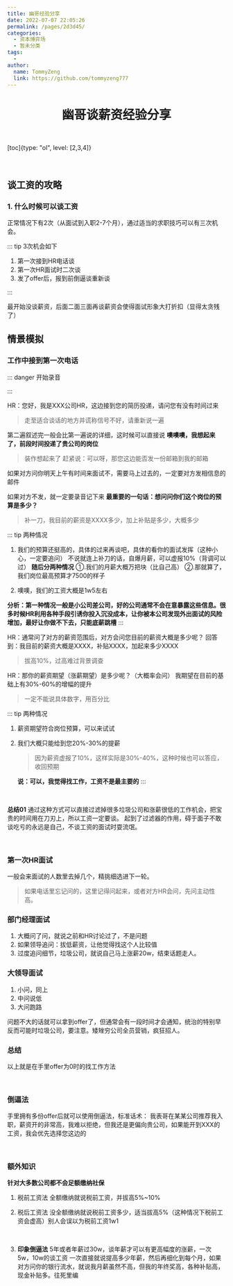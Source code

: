 ```yaml
---
title: 幽哥经验分享
date: 2022-07-07 22:05:26
permalink: /pages/2d3d45/
categories:
  - 资本博弈场
  - 暂未分类
tags:
  - 
author: 
  name: TommyZeng
  link: https://github.com/tommyzeng777
---
```



# <center>幽哥谈薪资经验分享</center >

<br>

[toc]{type: "ol", level: [2,3,4]}


<br>

## 谈工资的攻略
### 1. 什么时候可以谈工资
正常情况下有2次（从面试到入职2-7个月），通过适当的求职技巧可以有三次机会。

::: tip 3次机会如下
1. 第一次接到HR电话谈
1. 第一次HR面试时二次谈
1. 发了offer后，报到前倒逼谈重新谈

:::

最开始没谈薪资，后面二面三面再谈薪资会使得面试形象大打折扣（显得太贪残了）

<div style="page-break-after: always;"></div>

## 情景模拟
### 工作中接到第一次电话

::: danger 
开始录音

:::

HR：您好，我是XXX公司HR，这边接到您的简历投递，请问您有没有时间过来
>走至适合谈话的地方并谎称信号不好，请重新说一遍

第二遍叙述完一般会比第一遍说的详细，这时候可以直接说
**噢噢噢，我想起来了，前段时间投递了贵公司的岗位**
>装作想起来了
赶紧说：可以呀，那您这边能否发一份邮箱到我的邮箱

如果对方问你明天上午有时间来面试不，需要马上过去的，一定要对方发相信息的邮件

如果对方不发，就一定要录音记下来
**最重要的一句话：想问问你们这个岗位的预算是多少？**
>补一刀，我目前的薪资是XXXX多少，加上补贴是多少，大概多少

::: tip 两种情况
1. 我们的预算还挺高的，具体的过来再谈吧，具体的看你的面试发挥（这种小心，一定要追问）
不说就连上补刀的话，自爆月薪，可以虚报10%（背调可以过）
**随后分两种情况**
①.我们的月薪大概万把块（比自己高）
②.那就算了，我们岗位最高预算才7500的样子

2. 噢噢，我们的工资大概是1w5左右

**分析：第一种情况一般是小公司差公司，好的公司通常不会在意暴露这些信息。很多时候HR利用各种手段引诱你投入沉没成本，让你被本公司发现外出面试的风险增加，最好让你做不下去，只能底薪跳槽**
:::

HR：通常问了对方的薪资范围后，对方会问您目前的薪资大概是多少呢？
回答到：我目前的薪资大概是XXXX，补贴XXXX，加起来多少XXXX
>拔高10%，过高难过背景调查


HR：那你的薪资期望（涨薪期望）是多少呢？（大概率会问）
我期望在目前的基础上有30%-60%的增幅的提升
>一定不能说具体数字，用百分比


::: tip 两种情况
1. 薪资期望符合岗位预算，可以来试试
2. 我们大概只能给到您20%-30%的提薪
    >因为薪资虚报了10%，这样实际是30%-40%，这种时候也可以答应，收回预期

    **说：可以，我觉得找工作，工资不是最主要的**
:::

<br>

**总结01**
通过这种方式可以直接过滤掉很多垃圾公司和涨薪很低的工作机会，把宝贵的时间用在刀刃上，所以工资一定要谈。
起到了过滤器的作用，碍于面子不敢谈吃亏的永远是自己，不谈工资的面试时耍流氓。

<br>

### 第一次HR面试
一般会来面试的人数里去掉几个，精挑细选进下一轮。
>如果电话里忘记问的，这里记得问起来，或者对方HR会问，先问主动性高。

### 部门经理面试
1. 大概问了问，就说之前和HR讨论过了，不是问题
2. 如果领导追问：拔低薪资，让他觉得找这个人比较值
3. 过度追问细节，垃圾公司，就说自己马上涨薪20w，结束话题走人。

### 大领导面试
1. 小问，同上
1. 中问说低
1. 大问跑路

问题不大的话就可以拿到offer了，但通常会有一段时间才会通知，统治的特别早反而可能时垃圾公司，要注意。矮矬穷公司全员营销，疯狂招人。

### 总结
以上就是在手里offer为0时的找工作方法

<br>

### 倒逼法
手里拥有多份offer后就可以使用倒逼法，标准话术：
我表哥在某某公司推荐我入职，薪资开的非常高，我难以拒绝，但我还是更偏向贵公司，如果能开到XXX的工资，我会优先选择您这边的

<br>

### 额外知识


**针对大多数公司都不会足额缴纳社保**

1. 税前工资法
全额缴纳就说税前工资，并拔高5%~10%


2. 税后工资法
没全额缴纳就说税前工资多少，适当拔高5%（这种情况下税前工资会虚高）别人会误以为税前工资1w1

<br>

3. **印象倒逼法**
5年或者年薪过30w，谈年薪才可以有更高幅度的涨薪，一次5w，10w的谈工资
一次直接就说提高多少年薪，然后再细化到每个月，如果对方问你的银行流水，就说我月薪虽然不高，但我的年终奖高，各种补贴高，现金补贴多。往死里编















